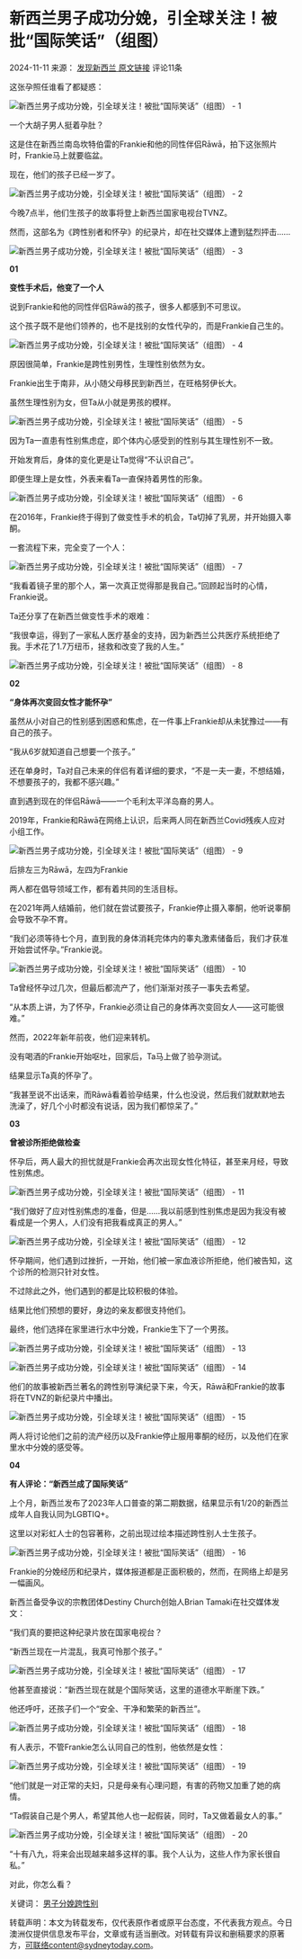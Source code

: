 # 新西兰男子成功分娩，引全球关注！被批“国际笑话”（组图）

2024-11-11 来源： [发现新西兰 原文链接](https://mp.weixin.qq.com/s/qF61d_2pfIooNSwBgNicBw) 评论11条

这张孕照任谁看了都疑惑：

![新西兰男子成功分娩，引全球关注！被批“国际笑话”（组图） - 1](https://cdn36.hipicbeta.com/news/reproduce/2024/1111/c258b0bcaf4d03580d11c0d3e8ca4e30.jpg?x-oss-process=image/resize,w_1440/sharpen,100/quality,Q_90)

一个大胡子男人挺着孕肚？

这是住在新西兰南岛坎特伯雷的Frankie和他的同性伴侣Rāwā，拍下这张照片时，Frankie马上就要临盆。

现在，他们的孩子已经一岁了。

![新西兰男子成功分娩，引全球关注！被批“国际笑话”（组图） - 2](https://cdn36.hipicbeta.com/news/reproduce/2024/1111/4d34b29284f3da595aefddb365ead72f.jpg?x-oss-process=image/resize,w_1440/sharpen,100/quality,Q_90)

今晚7点半，他们生孩子的故事将登上新西兰国家电视台TVNZ。

然而，这部名为《跨性别者和怀孕》的纪录片，却在社交媒体上遭到猛烈抨击……

![新西兰男子成功分娩，引全球关注！被批“国际笑话”（组图） - 3](https://cdn36.hipicbeta.com/news/reproduce/2024/1111/c04cf09296507ff54579f1c8d3d7ad1e.jpg?x-oss-process=image/resize,w_1440/sharpen,100/quality,Q_90)

**01**

**变性手术后，他变了一个人**

说到Frankie和他的同性伴侣Rāwā的孩子，很多人都感到不可思议。

这个孩子既不是他们领养的，也不是找别的女性代孕的，而是Frankie自己生的。

![新西兰男子成功分娩，引全球关注！被批“国际笑话”（组图） - 4](https://cdn36.hipicbeta.com/news/reproduce/2024/1111/8d2d01477059357b3d5ff65dba2ce5a2.jpg?x-oss-process=image/resize,w_1440/sharpen,100/quality,Q_90)

原因很简单，Frankie是跨性别男性，生理性别依然为女。

Frankie出生于南非，从小随父母移民到新西兰，在旺格努伊长大。

虽然生理性别为女，但Ta从小就是男孩的模样。

![新西兰男子成功分娩，引全球关注！被批“国际笑话”（组图） - 5](https://cdn36.hipicbeta.com/news/reproduce/2024/1111/0f3972b1866d35a68c70237216c6ec8f.jpg?x-oss-process=image/resize,w_1440/sharpen,100/quality,Q_90)

因为Ta一直患有性别焦虑症，即个体内心感受到的性别与其生理性别不一致。

开始发育后，身体的变化更是让Ta觉得“不认识自己”。

即便生理上是女性，外表来看Ta一直保持着男性的形象。

![新西兰男子成功分娩，引全球关注！被批“国际笑话”（组图） - 6](https://cdn36.hipicbeta.com/news/reproduce/2024/1111/cb06a1f634c69d96502fbd03c89759e2.jpg?x-oss-process=image/resize,w_1440/sharpen,100/quality,Q_90)

在2016年，Frankie终于得到了做变性手术的机会，Ta切掉了乳房，并开始摄入睾酮。

一套流程下来，完全变了一个人：

![新西兰男子成功分娩，引全球关注！被批“国际笑话”（组图） - 7](https://cdn36.hipicbeta.com/news/reproduce/2024/1111/423f3f949586d6eca7b34bd155b37735.jpg?x-oss-process=image/resize,w_1440/sharpen,100/quality,Q_90)

“我看着镜子里的那个人，第一次真正觉得那是我自己。”回顾起当时的心情，Frankie说。

Ta还分享了在新西兰做变性手术的艰难：

“我很幸运，得到了一家私人医疗基金的支持，因为新西兰公共医疗系统拒绝了我。手术花了1.7万纽币，拯救和改变了我的人生。”

![新西兰男子成功分娩，引全球关注！被批“国际笑话”（组图） - 8](https://cdn36.hipicbeta.com/news/reproduce/2024/1111/9a96d52a1d61466cdb03d1fcfe3cf568.jpg?x-oss-process=image/resize,w_1440/sharpen,100/quality,Q_90)

**02**

**“身体再次变回女性才能怀孕”**

虽然从小对自己的性别感到困惑和焦虑，在一件事上Frankie却从未犹豫过——有自己的孩子。

“我从6岁就知道自己想要一个孩子。”

还在单身时，Ta对自己未来的伴侣有着详细的要求，“不是一夫一妻，不想结婚，不想要孩子的，我都不感兴趣。”

直到遇到现在的伴侣Rāwā——一个毛利太平洋岛裔的男人。

2019年，Frankie和Rāwā在网络上认识，后来两人同在新西兰Covid残疾人应对小组工作。

![新西兰男子成功分娩，引全球关注！被批“国际笑话”（组图） - 9](https://cdn36.hipicbeta.com/news/reproduce/2024/1111/14a429cc29f101a3f0cced2aa75ac4dc.jpg?x-oss-process=image/resize,w_1440/sharpen,100/quality,Q_90)

后排左三为Rāwā，左四为Frankie

两人都在倡导领域工作，都有着共同的生活目标。

在2021年两人结婚前，他们就在尝试要孩子，Frankie停止摄入睾酮，他听说睾酮会导致不孕不育。

“我们必须等待七个月，直到我的身体消耗完体内的睾丸激素储备后，我们才获准开始尝试怀孕。”Frankie说。

![新西兰男子成功分娩，引全球关注！被批“国际笑话”（组图） - 10](https://cdn36.hipicbeta.com/news/reproduce/2024/1111/ce4c6d6100147fee5349b791ea6d2fa4.jpg?x-oss-process=image/resize,w_1440/sharpen,100/quality,Q_90)

Ta曾经怀孕过几次，但最后都流产了，他们渐渐对孩子一事失去希望。

“从本质上讲，为了怀孕，Frankie必须让自己的身体再次变回女人——这可能很难。”

然而，2022年新年前夜，他们迎来转机。

没有喝酒的Frankie开始呕吐，回家后，Ta马上做了验孕测试。

结果显示Ta真的怀孕了。

“我甚至说不出话来，而Rāwā看着验孕结果，什么也没说，然后我们就默默地去洗澡了，好几个小时都没有说话，因为我们都惊呆了。”

**03**

**曾被诊所拒绝做检查**

怀孕后，两人最大的担忧就是Frankie会再次出现女性化特征，甚至来月经，导致性别焦虑。

![新西兰男子成功分娩，引全球关注！被批“国际笑话”（组图） - 11](https://cdn36.hipicbeta.com/news/reproduce/2024/1111/f4305442b5ef3b021d5b383920bcd824.jpg?x-oss-process=image/resize,w_1440/sharpen,100/quality,Q_90)

“我们做好了应对性别焦虑的准备，但是......我以前感到性别焦虑是因为我没有被看成是一个男人，人们没有把我看成真正的男人。”

![新西兰男子成功分娩，引全球关注！被批“国际笑话”（组图） - 12](https://cdn36.hipicbeta.com/news/reproduce/2024/1111/282323769a09342cb252ecc43f81a0f4.jpg?x-oss-process=image/resize,w_1440/sharpen,100/quality,Q_90)

怀孕期间，他们遇到过挫折，一开始，他们被一家血液诊所拒绝，他们被告知，这个诊所的检测只针对女性。

不过除此之外，他们遇到的都是比较积极的体验。

结果比他们预想的要好，身边的亲友都很支持他们。

最终，他们选择在家里进行水中分娩，Frankie生下了一个男孩。

![新西兰男子成功分娩，引全球关注！被批“国际笑话”（组图） - 13](https://cdn36.hipicbeta.com/news/reproduce/2024/1111/dfff05b2c19835de8c60c6088d274e72.jpg?x-oss-process=image/resize,w_1440/sharpen,100/quality,Q_90)

![新西兰男子成功分娩，引全球关注！被批“国际笑话”（组图） - 14](https://cdn36.hipicbeta.com/news/reproduce/2024/1111/5d77a08bdb3934f0aa0a37e32c5ffa52.jpg?x-oss-process=image/resize,w_1440/sharpen,100/quality,Q_90)

他们的故事被新西兰著名的跨性别导演纪录下来，今天，Rāwā和Frankie的故事将在TVNZ的新纪录片中播出。

![新西兰男子成功分娩，引全球关注！被批“国际笑话”（组图） - 15](https://cdn36.hipicbeta.com/news/reproduce/2024/1111/a94ed6d294c2a556c4a501405bdf78b4.jpg?x-oss-process=image/resize,w_1440/sharpen,100/quality,Q_90)

两人将讨论他们之前的流产经历以及Frankie停止服用睾酮的经历，以及他们在家里水中分娩的感受等。

**04**

**有人评论：“新西兰成了国际笑话”**

上个月，新西兰发布了2023年人口普查的第二期数据，结果显示有1/20的新西兰成年人自我认同为LGBTIQ+。

这里以对彩虹人士的包容著称，之前出现过绘本描述跨性别人士生孩子。

![新西兰男子成功分娩，引全球关注！被批“国际笑话”（组图） - 16](https://cdn36.hipicbeta.com/news/reproduce/2024/1111/01a8cc59431d07821108cce71bb9892b.jpg?x-oss-process=image/resize,w_1440/sharpen,100/quality,Q_90)

Frankie的分娩经历和纪录片，媒体报道都是正面积极的，然而，在网络上却是另一幅画风。

新西兰备受争议的宗教团体Destiny Church创始人Brian Tamaki在社交媒体发文：

“我们真的要把这种纪录片放在国家电视台？

“新西兰现在一片混乱，我真可怜那个孩子。”

![新西兰男子成功分娩，引全球关注！被批“国际笑话”（组图） - 17](https://cdn36.hipicbeta.com/news/reproduce/2024/1111/b23aaabec830f3d5ff81917767cd55d8.jpg?x-oss-process=image/resize,w_1440/sharpen,100/quality,Q_90)

他甚至直接说：“新西兰现在就是个国际笑话，这里的道德水平断崖下跌。”

他还呼吁，还孩子们一个“安全、干净和繁荣的新西兰”。

![新西兰男子成功分娩，引全球关注！被批“国际笑话”（组图） - 18](https://cdn36.hipicbeta.com/news/reproduce/2024/1111/c6d88114712266640ac1c465d3d38d55.jpg?x-oss-process=image/resize,w_1440/sharpen,100/quality,Q_90)

有人表示，不管Frankie怎么认同自己的性别，他依然是女性：

![新西兰男子成功分娩，引全球关注！被批“国际笑话”（组图） - 19](https://cdn36.hipicbeta.com/news/reproduce/2024/1111/df13477f0ff64b78dba16231ebc738e6.jpg?x-oss-process=image/resize,w_1440/sharpen,100/quality,Q_90)

“他们就是一对正常的夫妇，只是母亲有心理问题，有害的药物又加重了她的病情。

“Ta假装自己是个男人，希望其他人也一起假装，同时，Ta又做着最女人的事。”

![新西兰男子成功分娩，引全球关注！被批“国际笑话”（组图） - 20](https://cdn36.hipicbeta.com/news/reproduce/2024/1111/793e14422c16ba028cea1847a72baf44.jpg?x-oss-process=image/resize,w_1440/sharpen,100/quality,Q_90)

“十有八九，将来会出现越来越多这样的事。我个人认为，这些人作为家长很自私。”

对此，你怎么看？

关键词： [男子](//www.sydneytoday.com/search?kw=男子)[分娩](//www.sydneytoday.com/search?kw=分娩)[跨性别](//www.sydneytoday.com/search?kw=跨性别)

转载声明：本文为转载发布，仅代表原作者或原平台态度，不代表我方观点。今日澳洲仅提供信息发布平台，文章或有适当删改。对转载有异议和删稿要求的原著方，可联络content@sydneytoday.com。